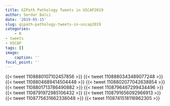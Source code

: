 ```yaml
---
title: GIPath Pathology Tweets in USCAP2019
author: Serdar Balci
date: '2019-05-15'
slug: gipath-pathology-tweets-in-uscap2019
categories:
    - R
- tweets
- USCAP
tags: []
image:
    caption: ''
focal_point: ''
---
```




{{< tweet  1108880107102457856 >}}
{{< tweet  1108880343489077248 >}}
{{< tweet  1108804689414504448 >}}
{{< tweet  1108802077042638854 >}}
{{< tweet  1108801713786490882 >}}
{{< tweet  1108796467299434496 >}}
{{< tweet  1108791972985106432 >}}
{{< tweet  1108791656092966913 >}}
{{< tweet  1108775631662338048 >}}
{{< tweet  1108741518116962305 >}}

